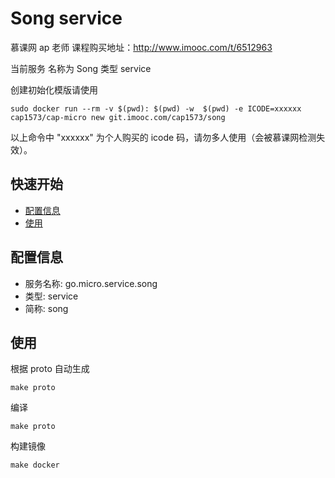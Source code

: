 # Song service 
慕课网 ap 老师 课程购买地址：http://www.imooc.com/t/6512963

当前服务 名称为 Song 类型 service 

创建初始化模版请使用

```
sudo docker run --rm -v $(pwd): $(pwd) -w  $(pwd) -e ICODE=xxxxxx cap1573/cap-micro new git.imooc.com/cap1573/song
```
以上命令中 "xxxxxx" 为个人购买的 icode 码，请勿多人使用（会被慕课网检测失效）。

## 快速开始

- [配置信息](#配置信息)
- [使用](#使用)

## 配置信息

- 服务名称: go.micro.service.song
- 类型: service
- 简称: song

 

## 使用
根据 proto 自动生成
```
make proto
```

编译
```
make proto
```

构建镜像
```
make docker
```